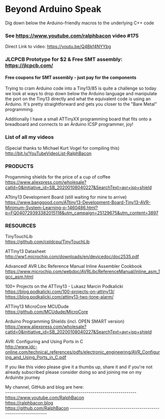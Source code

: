 # Beyond Arduino Speak
Dig down below the Arduino-friendly macros to the underlying C++ code  

### See https://www.youtube.com/ralphbacon video #175  
Direct Link to video: https://youtu.be/Q4Bkf4NYYbg  

### JLCPCB Prototype for $2 & Free SMT assembly: https://jlcpcb.com/  
#### Free coupons for SMT assembly - just pay for the components  

Trying to cram Arduino code into a Tiny13/85 is quite a challenge so today we look at ways to drop down below the Arduino language and manipulate the port on the Tiny13 directly and what the equivalent code is using an Arduino. It's pretty straightforward and gets you closer to the "Bare Metal" programming.  

Additionally I have a small ATTinyXX programming board that fits onto a breadboard and connects to an Arduino ICSP programmer, joy!  

### List of all my videos
(Special thanks to Michael Kurt Vogel for compiling this)  
http://bit.ly/YouTubeVideoList-RalphBacon


### PRODUCTS
Progamming shields for the price of a cup of coffee  
https://www.aliexpress.com/wholesale?catId=0&initiative_id=SB_20200108040227&SearchText=avr+isp+shield  

ATtiny13 Development Board (still waiting for mine to arrive)  
https://www.banggood.com/ATtiny13-Development-Board-Tiny13-AVR-Minimum-System-Learning-p-1460486.html?p=FQ040729393382015118&utm_campaign=25129675&utm_content=3897  


### RESOURCES
TinyTouchLib  
https://github.com/cpldcpu/TinyTouchLib  

ATTiny13 Datasheet  
http://ww1.microchip.com/downloads/en/devicedoc/doc2535.pdf  

Advanced! AVR Libc Reference Manual Inline Assembler Cookbook  
https://www.microchip.com/webdoc/AVRLibcReferenceManual/inline_asm_1gcc_asm.html  

100+ Projects on the ATTiny13 - Lukasz Marcin Podkalicki  
https://blog.podkalicki.com/100-projects-on-attiny13/  
https://blog.podkalicki.com/attiny13-two-tone-alarm/  

ATTiny13 MicroCore MCUDude  
https://github.com/MCUdude/MicroCore  

Arduino Programming Shields (incl. OPEN SMART version)  
https://www.aliexpress.com/wholesale?catId=0&initiative_id=SB_20200108040227&SearchText=avr+isp+shield  

AVR: Configuring and Using Ports in C  
http://www.idc-online.com/technical_references/pdfs/electronic_engineering/AVR_Configuring_and_Using_Ports_in_C.pdf  

If you like this video please give it a thumbs up, share it and if you're not already subscribed please consider doing so and joining me on my Arduinite journey

My channel, GitHub and blog are here:  
\------------------------------------------------------------------  
https://www.youtube.com/RalphBacon  
https://ralphbacon.blog  
https://github.com/RalphBacon
\------------------------------------------------------------------
